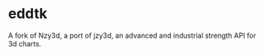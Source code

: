 eddtk
=========

A fork of Nzy3d, a port of jzy3d, an advanced and industrial strength API for 3d charts. 
